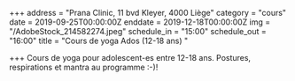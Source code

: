 +++
address = "Prana Clinic, 11 bvd Kleyer, 4000 Liège"
category = "cours"
date = 2019-09-25T00:00:00Z
enddate = 2019-12-18T00:00:00Z
img = "/AdobeStock_214582274.jpeg"
schedule_in = "15:00"
schedule_out = "16:00"
title = "Cours de yoga Ados (12-18 ans) "

+++
Cours de yoga pour adolescent-es entre 12-18 ans. Postures, respirations et mantra au programme :-)!